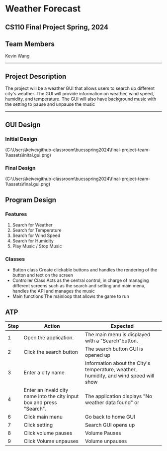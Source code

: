 

# Weather Forecast 
## CS110 Final Project Spring, 2024 

## Team Members

Kevin Wang 

***

## Project Description

The project will be a weather GUI that allows users to search up different city's weather. The GUI will provide information on weather, wind speed, humidity, and temperature. The GUI will also have background music with the setting to pause and unpause the music 

***    

## GUI Design

### Initial Design

(C:\Users\keive\github-classroom\bucsspring2024\final-project-team-1\assets\inital.gui.png)

### Final Design

(C:\Users\keive\github-classroom\bucsspring2024\final-project-team-1\assets\final.gui.png)

## Program Design

### Features

1.  Search for Weather 
2.  Search for Temperature 
3.  Search for Wind Speed 
4.  Search for Humidity 
5.  Play Music / Stop Music

### Classes

- Button class 
Create clickable buttons and handles the rendering of the button and text on the screen
- Controller Class
Acts as the central control, in charge of managing different screens such as the search and setting and main menu, handles the API and manages the music
- Main functions
The mainloop that allows the game to run 

## ATP

| Step | Action                                      |  Expected
|------|---------------------------------------------|-------------------------------------------------
| 1    | Open the application.     | The main menu is displayed with a "Search"button.                |
| 2    | Click the search button   | The search button GUI is opened up                               |
| 3    | Enter a city name         | Information about the City's temperature, weather, humidity, and wind speed will show                                                                                                  |
| 4    | Enter an invald city name into the city input box and press "Search". | The application displays "No weather data found" or |a  similar message.                                                                                    |
| 6    | Click main menu           | Go back to home GUI                                              |   
| 7    | Click setting             | Search GUI opens up                                              |   
| 8    | Click volume pauses       | Volume Pauses                                                    |   
| 9    | Click Volume unpauses     | Volume unpauses                                                  |   
 
